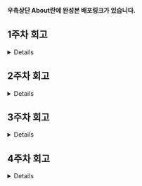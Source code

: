 **우측상단 About란에 완성본 배포링크가 있습니다.**

<summary><h2>1주차 회고</h2></summary>

<details>

자바스크립트의 기초부분을 다시 복습한다는 느낌으로 오랜만에 JS를 처음 배웠을때의 느낌이 나서 제법 재미있었다. 변수나 함수의 이름을 정할때 그 목적을 명확하게 드러내도록 직관적으로 짓는 것은 아직도 여전히 많이 고민을 하게되는 부분이었다. 그리고 간단한 기능의 함수들을 작성해보며 느낀것은 함수는 역시 굳이 복잡할 필요없이 함수의 이름 뜻 그대로 딱 명확하게 그 역할만을 하게두는게 유지보수 하기도 쉽고 간단하고 최고인것 같다.

</details>

<summary><h2>2주차 회고</2></summary>

<details>

과제 없음

</details>

<summary><h2>3주차 회고</h2></summary>

<details>

나는 3주차 과제에서 탭 컴포넌트를 선택하여 하기로하였다. 좀 더 솔직하게 말하자면 사실 내가 예전에 쇼핑몰 웹 프로젝트를 했었을때 만들었었던 탭 컴포넌트의 디자인을 조금 수정하고 접근성부분에 좀 더 집중해서 사실상 리팩토링을 하는 시간이었다.

이번 과제에서 예전에 만들었던 탭 컴포넌트를 리팩토링 하면서 추가되거나 개선된 접근성 부분들을 나열하자면 이렇다.

| 개선 사항             | 상세 내용                                                              |
| :-------------------- | :--------------------------------------------------------------------- |
| ARIA 속성 동적 관리   | 스크린 리더가 상태를 정확히 인식하도록 추가                            |
| 완전한 키보드 네비게이션 | 마우스 없이 키보드만으로도 모두 확인할 수 있도록 추가                  |
| Roving Tabindex 패턴  | 효율적이게 포커스 상태를 관리하도록 개선                               |
| Live Region 알림      | 상태 변경 시 즉시 피드백이 될 수 있도록 콘솔로그를 추가                |

과제를 하고나서 느끼는 점은 사실 뭐 이건 개선이라기보단 아예 접근성 기능을 추가한것에 더 가깝기때문에 사실상 예전의 나는 접근성 부분은 거의 생각하지도 않고 구현했었던 같다. 접근성 기능을 추가한것 만으로도 좀 더 다양한 사용자들에게 맞는 최적의 ui ux를 고민하며 개발하게되는 제법 괜찮은 시간이였고 멋사 부트캠프를 하면서 강사님들이 매번 접근성 부분을 꼭 신경쓰라고 하셨던 이유를 이제는 알것같다.

</details>

<summary><h2>4주차 회고</h2></summary>

<details>

4주차 과제는 애니메이션 활용 과제. 이번에도 나는 제공해준 시안보단 그냥 내가 직접 디자인하기로 했다.

하고싶었거나 계획중이던 디자인이 있었던건 아니지만 솔직히 말하자면 사실 시안을 따라서 마크업이랑 디자인 하기 귀찮은게 가장 큰 이유다... 이 과제의 목적은 애니메이션 기능을 활용하여 응용하는것이 주된 목적이니 난 그 목적에 맞게 마크업이나 컴포넌트 내용보단 애니메이션 기능 활용에 중점을 두고 구현하였다.

디자인은 그냥 매우 심플하게 깃허브 랜딩페이지와 비스무리하게 꾸몃으며 디자인이 심플한만큼 애니메이션 기능에 좀 더 힘을 주었는데 결론부터 말하자면 매우 어려웠다. 내가 여태껏 여러 프로젝트를 해왔지만 이번만큼 애니메이션 라이브러리를 사용하여 애니메이션 기능 위주로 활용하여 써본적은 단 한번도 없었기 때문이었다.

내 주관적인 생각일뿐이지만 사실 요즘 웹 디자인 트렌드에선 애니메이션 기능을 잘 이용하지 않는게 대부분 이라고 생각한다. 뭐 이것도 정확히 말하자면 사이트의 목적이나 용도에 따라 물론 다 다르겠지만 적어도 호버 포커스 액티브나 아니면 트랜스폼, 로테이트 정도만 이용해도 충분한 퀄리티가 나온다고 개인적으로 생각하면서 여태껏 사실 애니메이션 라이브러리는 단 한번도 사용해본적이 없었다.

그래도 배우는김에 한번 써먹어보자는 마인드로 이번 과제를 하였는데 역시 처음 써보는 애니메이션 라이브러리라 그런지 아직 많이 낯선 기능들이라 생각보다 애를 먹었다. 계속 움직이는 배경화면이나 아무거나 클릭했을때 리플효과가 나오게 하는건 그럭저럭 할만했는데 파티클 시스템이나 커스텀 커서를 구현하는 부분에선 진짜 힘들었다. 양심고백을 하자면 이 2기능은 도저히 혼자 힘으로 하다가 안되서 결국 AI의 도움을 받아서야 겨우 완성할 수 있었다.

뭐 어쨋든 여러번의 시행착오가 있었지만 그래도 막상 완성하고 구현된 결과물을 보니 나름 뿌듯하고 만족하였다. 하지만 구현하면서 계속 생각하게되는 부분들이 있었는데 지금 내가 이렇게 GSAP 라이브러리를 이용하여 구현한것은 어디까지나 랜딩페이지를 더 다이나믹하고 화려하고 멋있어보이는 효과를 위해 준것이지 접근성이나 반드시 필요하기때문에 즉 UX적으로 필요하기 때문에 넣은 것들이 아니다. 그리고 굳이 불필요하다면 복잡한 애니메이션은 오히려 웹의 성능을 악화시키기만 할뿐이란 생각이 계속 들었다.

그렇다면 어떨때 애니메이션을 쓰고 어떨때 안써야할까? 이 부분에 관해선 내가 웹 디자이너는 아니지만 그냥 소신있게 개인적인 의견을 정리해보자면 아래와 같다.

| 항목                 | 설명                                                                 |
| :------------------- | :------------------------------------------------------------------- |
| **성능 최적화**      | 모바일 기기 성능을 고려하여 GPU 가속이 가능한 `transform`, `opacity` 속성 활용 지향 |
| **접근성 고려**      | 시각 장애인 등 모든 사용자를 위해 애니메이션을 대체할 수 있는 표현 방법을 제공 (`prefers-reduced-motion` 미디어 쿼리 활용) |
| **적당한 애니메이션** | 과도한 애니메이션은 사용자 경험을 저해할 수 있으므로, 적절한 수준을 유지 |
| **의도적 사용**      | 단순한 시각적 장식이 아닌, 사용자 주의 유도, 정보 전달, 피드백 제공 등 명확한 목적을 가지고 사용 |

일단은 대충 이정도로 정리할 수 있을 거 같다. 최종적으로 이번 과제를 하며 느끼는 것은 애니메이션 기능의 장단점을 명확히 구분하고 고민하며 또 고민하면서 적절하게 활용할 줄 아는 프론트엔드 개발자가 되어야겠다고 느꼈다.

</details>